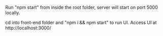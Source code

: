 Run "npm start" from inside the root folder, server will start on port 5000 locally.

cd into front-end folder and "npm i && npm start" to run UI. Access UI at http://localhost:3000/
